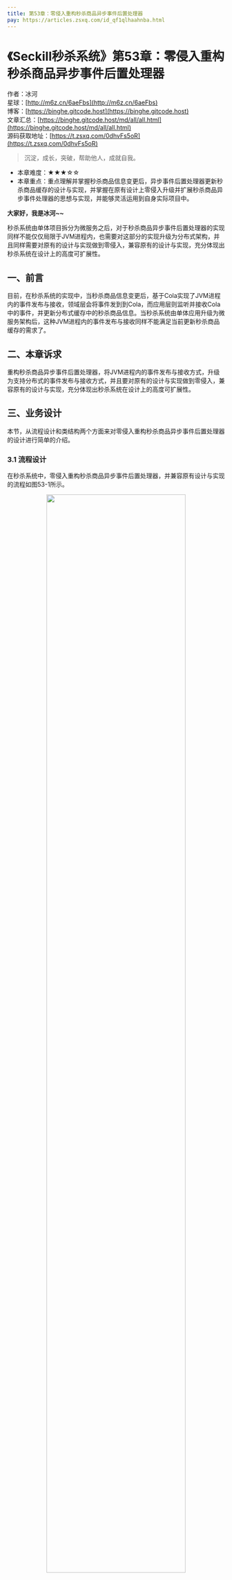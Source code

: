 ```yaml
---
title: 第53章：零侵入重构秒杀商品异步事件后置处理器
pay: https://articles.zsxq.com/id_qf1qlhaahnba.html
---
```


# 《Seckill秒杀系统》第53章：零侵入重构秒杀商品异步事件后置处理器

作者：冰河
<br/>星球：[http://m6z.cn/6aeFbs](http://m6z.cn/6aeFbs)
<br/>博客：[https://binghe.gitcode.host](https://binghe.gitcode.host)
<br/>文章汇总：[https://binghe.gitcode.host/md/all/all.html](https://binghe.gitcode.host/md/all/all.html)
<br/>源码获取地址：[https://t.zsxq.com/0dhvFs5oR](https://t.zsxq.com/0dhvFs5oR)

> 沉淀，成长，突破，帮助他人，成就自我。

* 本章难度：★★★☆☆
* 本章重点：重点理解并掌握秒杀商品信息变更后，异步事件后置处理器更新秒杀商品缓存的设计与实现，并掌握在原有设计上零侵入升级并扩展秒杀商品异步事件处理器的思想与实现，并能够灵活运用到自身实际项目中。

**大家好，我是冰河~~**

秒杀系统由单体项目拆分为微服务之后，对于秒杀商品异步事件后置处理器的实现同样不能仅仅局限于JVM进程内，也需要对这部分的实现升级为分布式架构，并且同样需要对原有的设计与实现做到零侵入，兼容原有的设计与实现，充分体现出秒杀系统在设计上的高度可扩展性。

## 一、前言

目前，在秒杀系统的实现中，当秒杀商品信息变更后，基于Cola实现了JVM进程内的事件发布与接收，领域层会将事件发到到Cola，而应用层则监听并接收Cola中的事件，并更新分布式缓存中的秒杀商品信息。当秒杀系统由单体应用升级为微服务架构后，这种JVM进程内的事件发布与接收同样不能满足当前更新秒杀商品缓存的需求了。

## 二、本章诉求

重构秒杀商品异步事件后置处理器，将JVM进程内的事件发布与接收方式，升级为支持分布式的事件发布与接收方式，并且要对原有的设计与实现做到零侵入，兼容原有的设计与实现，充分体现出秒杀系统在设计上的高度可扩展性。

## 三、业务设计

本节，从流程设计和类结构两个方面来对零侵入重构秒杀商品异步事件后置处理器的设计进行简单的介绍。

### 3.1 流程设计

在秒杀系统中，零侵入重构秒杀商品异步事件后置处理器，并兼容原有设计与实现的流程如图53-1所示。

<div align="center">
    <img src="https://binghe.gitcode.host/images/project/seckill/scekill-2023-07-18-001.png?raw=true" width="80%">
    <br/>
</div>

可以看到，添加秒杀商品和更新秒杀商品状态后，领域层会将事件封装成对应的事件模型发布出去，至于是发布到Cola，还是发布到RocketMQ，完全由配置决定，后续不需要修改代码即可实现。而应用层会监听并接收Cola或者RocketMQ中的事件，并更新商品列表缓存和商品详情缓存。

同时，不管是将事件发布到Cola还是发布到RocketMQ，统一实现了对应的事件模型，而不必单独为每种事件的发布方式单独设计事件模型，体现了事件模型在设计上的通用型和高度可扩展性。

## 查看完整文章

加入[冰河技术](http://m6z.cn/6aeFbs)知识星球，解锁完整技术文章与完整代码